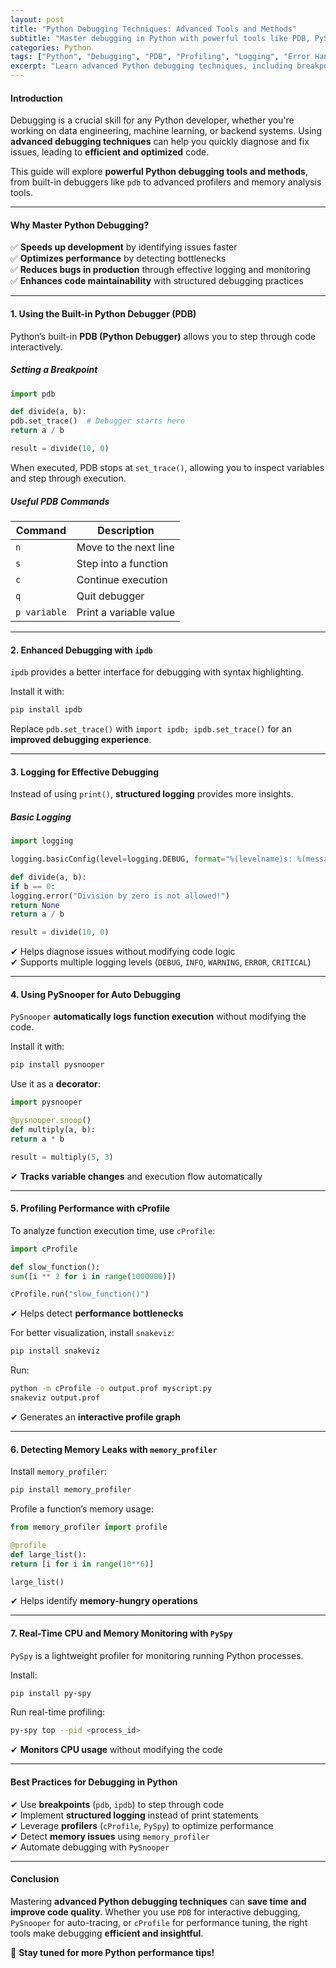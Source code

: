```yaml
---
layout: post
title: "Python Debugging Techniques: Advanced Tools and Methods"
subtitle: "Master debugging in Python with powerful tools like PDB, PySnooper, and memory profilers"
categories: Python
tags: ["Python", "Debugging", "PDB", "Profiling", "Logging", "Error Handling"]
excerpt: "Learn advanced Python debugging techniques, including breakpoints, logging, profiling, and memory analysis using powerful tools like PDB, PySnooper, and PySpy."
---
```


#### Introduction

Debugging is a crucial skill for any Python developer, whether you're working on data engineering, machine learning, or backend systems. Using **advanced debugging techniques** can help you quickly diagnose and fix issues, leading to **efficient and optimized** code.

This guide will explore **powerful Python debugging tools and methods**, from built-in debuggers like `pdb` to advanced profilers and memory analysis tools.

---

#### Why Master Python Debugging?

✅ **Speeds up development** by identifying issues faster  
✅ **Optimizes performance** by detecting bottlenecks  
✅ **Reduces bugs in production** through effective logging and monitoring  
✅ **Enhances code maintainability** with structured debugging practices

---

#### 1. Using the Built-in Python Debugger (PDB)

Python’s built-in **PDB (Python Debugger)** allows you to step through code interactively.

##### Setting a Breakpoint

```python  
import pdb

def divide(a, b):  
pdb.set_trace()  # Debugger starts here  
return a / b

result = divide(10, 0)  
```

When executed, PDB stops at `set_trace()`, allowing you to inspect variables and step through execution.

##### Useful PDB Commands

| Command  | Description |
|----------|------------|
| `n` | Move to the next line |
| `s` | Step into a function |
| `c` | Continue execution |
| `q` | Quit debugger |
| `p variable` | Print a variable value |

---

#### 2. Enhanced Debugging with `ipdb`

`ipdb` provides a better interface for debugging with syntax highlighting.

Install it with:

```sh  
pip install ipdb  
```

Replace `pdb.set_trace()` with `import ipdb; ipdb.set_trace()` for an **improved debugging experience**.

---

#### 3. Logging for Effective Debugging

Instead of using `print()`, **structured logging** provides more insights.

##### Basic Logging

```python  
import logging

logging.basicConfig(level=logging.DEBUG, format="%(levelname)s: %(message)s")

def divide(a, b):  
if b == 0:  
logging.error("Division by zero is not allowed!")  
return None  
return a / b

result = divide(10, 0)  
```

✔ Helps diagnose issues without modifying code logic  
✔ Supports multiple logging levels (`DEBUG`, `INFO`, `WARNING`, `ERROR`, `CRITICAL`)

---

#### 4. Using PySnooper for Auto Debugging

`PySnooper` **automatically logs function execution** without modifying the code.

Install it with:

```sh  
pip install pysnooper  
```

Use it as a **decorator**:

```python  
import pysnooper

@pysnooper.snoop()  
def multiply(a, b):  
return a * b

result = multiply(5, 3)  
```

✔ **Tracks variable changes** and execution flow automatically

---

#### 5. Profiling Performance with cProfile

To analyze function execution time, use `cProfile`:

```python  
import cProfile

def slow_function():  
sum([i ** 2 for i in range(1000000)])

cProfile.run("slow_function()")  
```

✔ Helps detect **performance bottlenecks**

For better visualization, install `snakeviz`:

```sh  
pip install snakeviz  
```

Run:

```sh  
python -m cProfile -o output.prof myscript.py  
snakeviz output.prof  
```

✔ Generates an **interactive profile graph**

---

#### 6. Detecting Memory Leaks with `memory_profiler`

Install `memory_profiler`:

```sh  
pip install memory_profiler  
```

Profile a function’s memory usage:

```python  
from memory_profiler import profile

@profile  
def large_list():  
return [i for i in range(10**6)]

large_list()  
```

✔ Helps identify **memory-hungry operations**

---

#### 7. Real-Time CPU and Memory Monitoring with `PySpy`

`PySpy` is a lightweight profiler for monitoring running Python processes.

Install:

```sh  
pip install py-spy  
```

Run real-time profiling:

```sh  
py-spy top --pid <process_id>  
```

✔ **Monitors CPU usage** without modifying the code

---

#### Best Practices for Debugging in Python

✔ Use **breakpoints** (`pdb`, `ipdb`) to step through code  
✔ Implement **structured logging** instead of print statements  
✔ Leverage **profilers** (`cProfile`, `PySpy`) to optimize performance  
✔ Detect **memory issues** using `memory_profiler`  
✔ Automate debugging with `PySnooper`

---

#### Conclusion

Mastering **advanced Python debugging techniques** can **save time and improve code quality**. Whether you use `PDB` for interactive debugging, `PySnooper` for auto-tracing, or `cProfile` for performance tuning, the right tools make debugging **efficient and insightful**.

🚀 **Stay tuned for more Python performance tips!**  
